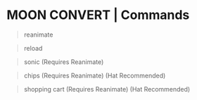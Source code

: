 # MOON CONVERT | Commands
> reanimate

> reload

> sonic (Requires Reanimate)

> chips (Requires Reanimate) (Hat Recommended)

> shopping cart (Requires Reanimate) (Hat Recommended)
